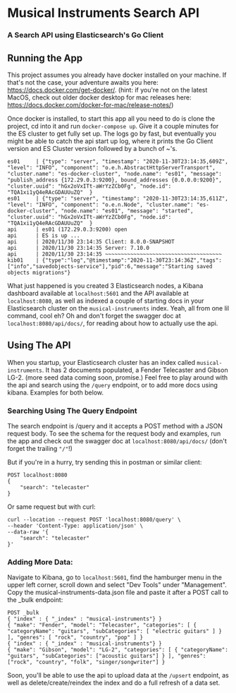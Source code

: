# Musical Instruments Search API
### A Search API using Elasticsearch's Go Client


## Running the App
This project assumes you already have docker installed on your machine. If that's not the case, your adventure awaits you here: https://docs.docker.com/get-docker/. (hint: if you're not on the latest MacOS, check out older docker desktop for mac releases here: https://docs.docker.com/docker-for-mac/release-notes/)

Once docker is installed, to start this app all you need to do is clone the project, cd into it and run `docker-compose up`. Give it a couple minutes for the ES cluster to get fully set up. The logs go by fast, but eventually you might be able to catch the api start up log, where it prints the Go Client version and ES Cluster version followed by a bunch of ~'s.
```
es01     | {"type": "server", "timestamp": "2020-11-30T23:14:35,609Z", "level": "INFO", "component": "o.e.h.AbstractHttpServerTransport", "cluster.name": "es-docker-cluster", "node.name": "es01", "message": "publish_address {172.29.0.3:9200}, bound_addresses {0.0.0.0:9200}", "cluster.uuid": "hGx2oVxITt-aWrYzZCb0Fg", "node.id": "TQA1xi1yQ4eRAcGDAUUuZQ"  }
es01     | {"type": "server", "timestamp": "2020-11-30T23:14:35,611Z", "level": "INFO", "component": "o.e.n.Node", "cluster.name": "es-docker-cluster", "node.name": "es01", "message": "started", "cluster.uuid": "hGx2oVxITt-aWrYzZCb0Fg", "node.id": "TQA1xi1yQ4eRAcGDAUUuZQ"  }
api      | es01 (172.29.0.3:9200) open
api      | ES is up ...
api      | 2020/11/30 23:14:35 Client: 8.0.0-SNAPSHOT
api      | 2020/11/30 23:14:35 Server: 7.10.0
api      | 2020/11/30 23:14:35 ~~~~~~~~~~~~~~~~~~~~~~~~~~~~~~~~~~~~~
kib01    | {"type":"log","@timestamp":"2020-11-30T23:14:36Z","tags":["info","savedobjects-service"],"pid":6,"message":"Starting saved objects migrations"}

```

What just happened is you created 3 Elasticsearch nodes, a Kibana dashboard available at `localhost:5601` and the API available at `localhost:8080`, as well as indexed a couple of starting docs in your Elasticsearch cluster on the `musical-instruments` index. Yeah, all from one lil command, cool eh? Oh and don't forget the swagger doc at `localhost:8080/api/docs/`, for reading about how to actually use the api.


## Using The API
When you startup, your Elasticsearch cluster has an index called `musical-instruments`. It has 2 documents populated, a Fender Telecaster and Gibson LG-2. (more seed data coming soon, promise.) Feel free to play around with the api and search using the `/query` endpoint, or to add more docs using kibana. Examples for both below.

### Searching Using The Query Endpoint
The search endpoint is /query and it accepts a POST method with a JSON request body. To see the schema for the request body and examples, run the app and check out the swagger doc at `localhost:8080/api/docs/` (don't forget the trailing `"/"`!)

But if you're in a hurry, try sending this in postman or similar client:
```
POST localhost:8080
{
    "search": "telecaster"
}
```

Or same request but with curl:
```
curl --location --request POST 'localhost:8080/query' \
--header 'Content-Type: application/json' \
--data-raw '{
    "search": "telecaster"
}'
```

### Adding More Data:
Navigate to Kibana, go to `localhost:5601`, find the hamburger menu in the upper left corner, scroll down and select "Dev Tools" under "Management". Copy the musical-instruments-data.json file and paste it after a POST call to the _bulk endpoint:
```
POST _bulk
{ "index" : { "_index" : "musical-instruments"} }
{ "make": "Fender", "model": "Telecaster", "categories": [ { "categoryName": "guitars", "subCategories": [ "electric guitars" ] } ], "genres": [ "rock", "country", "pop" ] }
{ "index" : { "_index" : "musical-instruments"} }
{ "make": "Gibson", "model": "LG-2", "categories": [ { "categoryName": "guitars", "subCategories": ["acoustic guitars"] } ], "genres": ["rock", "country", "folk", "singer/songwriter"] }
```
Soon, you'll be able to use the api to upload data at the `/upsert` endpoint, as well as delete/create/reindex the index and do a full refresh of a data set.